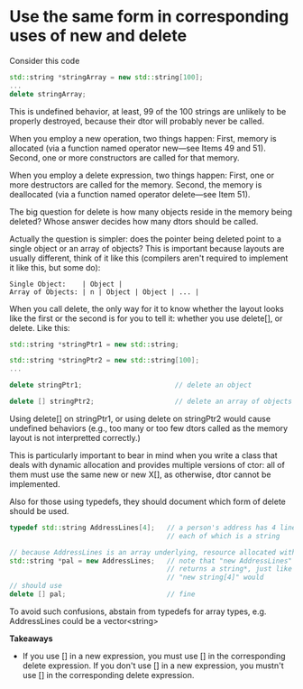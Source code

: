# Use the same form in corresponding uses of new and delete

Consider this code
```cpp
std::string *stringArray = new std::string[100];
...
delete stringArray;
```
This is undefined behavior, at least, 99 of the 100 strings are unlikely to be properly destroyed, because their dtor will probably never be called.

When you employ a new operation, two things happen:
First, memory is allocated (via a function named operator new—see Items 49 and 51).
Second, one or more constructors are called for that memory.

When you employ a delete expression, two things happen:
First, one or more destructors are called for the memory.
Second, the memory is deallocated (via a function named operator delete—see Item 51).

The big question for delete is how many objects reside in the memory being deleted?
Whose answer decides how many dtors should be called.

Actually the question is simpler: does the pointer being deleted point to a single object or an array of objects?
This is important because layouts are usually different, think of it like this (compilers aren't required to implement it like this, but some do):
```
Single Object:    | Object |
Array of Objects: | n | Object | Object | ... |
```

When you call delete, the only way for it to know whether the layout looks like the first or the second is for you to tell it: whether you use delete[], or delete.
Like this:
```cpp
std::string *stringPtr1 = new std::string;

std::string *stringPtr2 = new std::string[100];
...

delete stringPtr1;                       // delete an object

delete [] stringPtr2;                    // delete an array of objects
```
Using delete[] on stringPtr1, or using delete on stringPtr2 would cause undefined behaviors (e.g., too many or too few dtors called as the memory layout is not interpretted correctly.)

This is particularly important to bear in mind when you write a class that deals with dynamic allocation and provides multiple versions of ctor: all of them must use the same new or new X[], as otherwise, dtor cannot be implemented.

Also for those using typedefs, they should document which form of delete should be used.
```cpp
typedef std::string AddressLines[4];   // a person's address has 4 lines,
                                       // each of which is a string

// because AddressLines is an array underlying, resource allocated with
std::string *pal = new AddressLines;   // note that "new AddressLines"
                                       // returns a string*, just like
                                       // "new string[4]" would
// should use
delete [] pal;                         // fine
```
To avoid such confusions, abstain from typedefs for array types, e.g. AddressLines could be a vector\<string\>

**Takeaways**
* If you use [] in a new expression, you must use [] in the corresponding delete expression. If you don't use [] in a new expression, you mustn't use [] in the corresponding delete expression.


